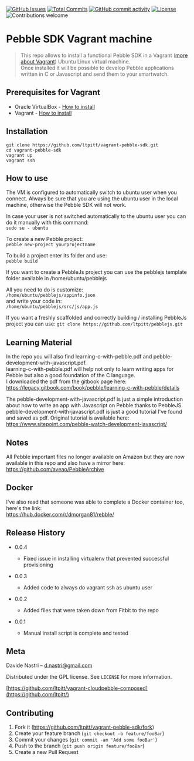 [![GitHub Issues](https://img.shields.io/github/issues-raw/ltpitt/vagrant-pebble-sdk)](https://github.com/ltpitt/vagrant-pebble-sdk/issues)
[![Total Commits](https://img.shields.io/github/last-commit/ltpitt/vagrant-pebble-sdk)](https://github.com/ltpitt/vagrant-pebble-sdk/commits)
[![GitHub commit activity](https://img.shields.io/github/commit-activity/4w/ltpitt/vagrant-pebble-sdk?foo=bar)](https://github.com/ltpitt/vagrant-pebble-sdk/commits)
[![License](https://img.shields.io/badge/license-MIT-blue.svg)](https://github.com/ltpitt/vagrant-pebble-sdk/blob/master/LICENSE)
![Contributions welcome](https://img.shields.io/badge/contributions-welcome-orange.svg)

# Pebble SDK Vagrant machine
> This repo allows to install a functional Pebble SDK in a Vagrant ([more about Vagrant](https://www.vagrantup.com/intro)) Ubuntu Linux virtual machine.  
> Once installed it will be possible to develop Pebble applications written in C or Javascript and send them to your smartwatch.  

## Prerequisites for Vagrant  

- Oracle VirtualBox - [How to install](https://www.virtualbox.org/wiki/Downloads)
- Vagrant - [How to install](https://www.vagrantup.com/intro/getting-started/install.html)

## Installation

`git clone https://github.com/ltpitt/vagrant-pebble-sdk.git`  
`cd vagrant-pebble-sdk`  
`vagrant up`  
`vagrant ssh`  

## How to use

The VM is configured to automatically switch to ubuntu user when you connect. Always be sure that you are using the ubuntu user in the local machine, otherwise the Pebble SDK will not work.  

In case your user is not switched automatically to the ubuntu user you can do it manually with this command:  
`sudo su - ubuntu`

To create a new Pebble project:  
`pebble new-project yourprojectname`  

To build a project enter its folder and use:  
`pebble build`  

If you want to create a PebbleJs project you can use the pebblejs template folder available in /home/ubuntu/pebblejs  

All you need to do is customize:  
`/home/ubuntu/pebblejs/appinfo.json`  
and write your code in:  
`/home/ubuntu/pebblejs/src/js/app.js`  

If you want a freshly scaffolded and correctly building / installing PebbleJs project you can use:
`git clone https://github.com/ltpitt/pebblejs.git`

## Learning Material

In the repo you will also find learning-c-with-pebble.pdf and pebble-development-with-javascript.pdf.  
learning-c-with-pebble.pdf will help not only to learn writing apps for Pebble but also a good foundation of the C language.  
I downloaded the pdf from the gitbook page here:  
https://legacy.gitbook.com/book/pebble/learning-c-with-pebble/details  

The pebble-development-with-javascript.pdf is just a simple introduction about how to write an app with Javascript on Pebble thanks to PebbleJS.  
pebble-development-with-javascript.pdf is just a good tutorial I've found and saved as pdf. Original tutorial is available here:  
https://www.sitepoint.com/pebble-watch-development-javascript/  

## Notes

All Pebble important files no longer available on Amazon but they are now available in this repo and also have a mirror here:  
https://github.com/aveao/PebbleArchive

## Docker
I've also read that someone was able to complete a Docker container too, here's the link:  
https://hub.docker.com/r/dmorgan81/rebble/

## Release History

* 0.0.4
    * Fixed issue in installing virtualenv that prevented successful provisioning

* 0.0.3
    * Added code to always do vagrant ssh as ubuntu user

* 0.0.2
    * Added files that were taken down from Fitbit to the repo

* 0.0.1
    * Manual install script is complete and tested

## Meta

Davide Nastri – d.nastri@gmail.com

Distributed under the GPL license. See ``LICENSE`` for more information.

[https://github.com/ltpitt/vagrant-cloudpebble-composed](https://github.com/ltpitt/)

## Contributing

1. Fork it (<https://github.com/ltpitt/vagrant-pebble-sdk/fork>)
2. Create your feature branch (`git checkout -b feature/fooBar`)
3. Commit your changes (`git commit -am 'Add some fooBar'`)
4. Push to the branch (`git push origin feature/fooBar`)
5. Create a new Pull Request
